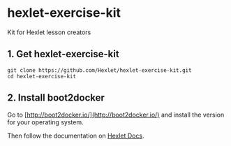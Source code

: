 # hexlet-exercise-kit
Kit for Hexlet lesson creators

## 1. Get hexlet-exercise-kit

    git clone https://github.com/Hexlet/hexlet-exercise-kit.git
    cd hexlet-exercise-kit

## 2. Install boot2docker

Go to [http://boot2docker.io/](http://boot2docker.io/) and install the version for your operating system.

Then follow the documentation on [Hexlet Docs](https://github.com/Hexlet/docs/blob/master/create-lesson.md).
